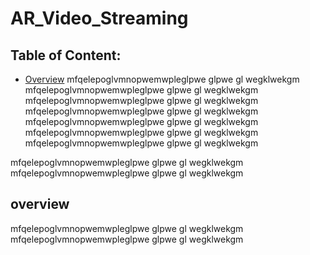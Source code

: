 # AR_Video_Streaming

## Table of Content:
 - [Overview](##overview)
mfqelepoglvmnopwemwpleglpwe glpwe gl wegklwekgm mfqelepoglvmnopwemwpleglpwe glpwe gl wegklwekgm mfqelepoglvmnopwemwpleglpwe glpwe gl wegklwekgm 
mfqelepoglvmnopwemwpleglpwe glpwe gl wegklwekgm 
mfqelepoglvmnopwemwpleglpwe glpwe gl wegklwekgm 
mfqelepoglvmnopwemwpleglpwe glpwe gl wegklwekgm 
mfqelepoglvmnopwemwpleglpwe glpwe gl wegklwekgm 

mfqelepoglvmnopwemwpleglpwe glpwe gl wegklwekgm 
mfqelepoglvmnopwemwpleglpwe glpwe gl wegklwekgm 
## overview

mfqelepoglvmnopwemwpleglpwe glpwe gl wegklwekgm 
mfqelepoglvmnopwemwpleglpwe glpwe gl wegklwekgm 
